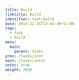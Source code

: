 ```yaml
---
title: Build
linktitle: Build
identifier: task-build
date: 2014-12-15T13:43:30+11:00
tags:
  - task
  - build
menu:
  main:
    parent: tasks
prev: /tasks/init
next: /tasks/watch
notoc: true
weight: 3020
---
```

